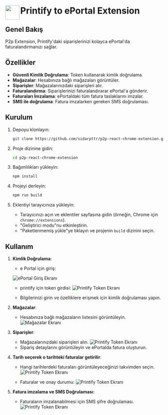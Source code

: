 # <img src="public/icons/icon_48.png" width="45" align="left"> Printify to ePortal Extension

## Genel Bakış

P2p Extension, Printify'daki siparişlerinizi kolayca ePortal'da faturalandırmanızı sağlar.

## Özellikler

-   **Güvenli Kimlik Doğrulama**: Token kullanarak kimlik doğrulama.
-   **Mağazalar**: Hesabınıza bağlı mağazaları görüntüler.
-   **Siparişler**: Mağazalarınızdaki siparişleri alır.
-   **Faturalandırma**: Siparişlerinizi faturalandırarar ePortal'a gönderir.
-   **Faturaları İmzalama**: ePortaldaki tüm fatura taslaklarını imzalar.
-   **SMS ile doğrulama**: Fatura imzalarken gereken SMS doğrulaması.


## Kurulum

1. Depoyu klonlayın:

    ```bash
    git clone https://github.com/sidarpttr/p2p-react-chrome-extension.git
    ```

2. Proje dizinine gidin:

    ```bash
    cd p2p-react-chrome-extension
    ```

3. Bağımlılıkları yükleyin:

    ```bash
    npm install
    ```

4. Projeyi derleyin:

    ```bash
    npm run build
    ```

5. Eklentiyi tarayıcınıza yükleyin:
    - Tarayıcınızı açın ve eklentiler sayfasına gidin (örneğin, Chrome için `chrome://extensions`).
    - "Geliştirici modu"nu etkinleştirin.
    - "Paketlenmemiş yükle"ye tıklayın ve projenin `build` dizinini seçin.

## Kullanım

1. **Kimlik Doğrulama**:

    - e Portal için giriş:

    ![ePortal Giriş Ekranı](assets/images/eportal_login.png)

    - printify için token girdisi:
    ![Printify Token Ekranı](assets/images/printify_token.png)

    - Bilgilerinizi girin ve özelliklere erişmek için kimlik doğrulaması yapın.

2. **Mağazalar**:

    - Hesabınıza bağlı mağazaların listesini görüntüleyin.
    ![Mağazalar Ekranı](assets/images/shops1.png)

3. **Siparişler**:
    - Mağazalarınızdaki siparişleri alın.
    ![Printify Token Ekranı](assets/images/orders1.png)
    - Sipariş detaylarını görüntüleyin ve ePortalda fatura oluşturun.

4. **Tarih seçerek o tarihteki faturalar getirilir**:
    - Hangi tarihlerdeki faturaları görüntüleyeceğinizi takvimden seçin.
    ![Printify Token Ekranı](assets/images/calendar.png)

    - Faturalar ve onay durumu:
    ![Printify Token Ekranı](assets/images/invoices.png)

5. **Fatura imzalama ve SMS Doğrulaması**:
    - Faturaların imzalanabilmesi için SMS şifre doğrulaması.
    ![Printify Token Ekranı](assets/images/sms.png)



